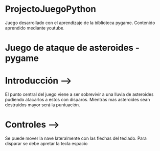 # ProjectoJuegoPython
Juego desarrollado con el aprendizaje de la biblioteca pygame. Contenido aprendido mediante youtube.

# Juego de ataque de asteroides - pygame 

# Introducción -->
El punto central del juego viene a ser sobrevivir a una lluvia de asteroides pudiendo atacarlos a estos con disparos. Mientras mas asteroides sean destruidos mayor será la puntuación.

# Controles -->
Se puede mover la nave lateralmente con las flechas del teclado. Para disparar se debe apretar la tecla espacio
